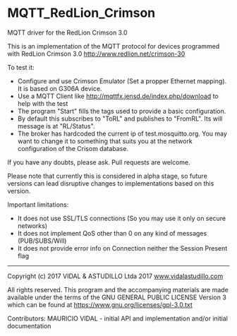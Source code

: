 # MQTT_RedLion_Crimson
MQTT driver for the RedLion Crimson 3.0

This is an implementation of the MQTT protocol for devices programmed with RedLion Crimson 3.0 http://www.redlion.net/crimson-30

To test it:
- Configure and use Crimson Emulator (Set a propper Ethernet mapping). It is based on G306A device.
- Use a MQTT Client like http://mqttfx.jensd.de/index.php/download to help with the test
- The program "Start" fills the tags used to provide a basic configuration.
- By default this subscribes to "ToRL" and publishes to "FromRL". Its will message is at "RL/Status".
- The broker has hardcoded the current ip of test.mosquitto.org. You may want to change it to something that suits you at the network configuration of the Crisom database.

If you have any doubts, please ask. Pull requests are welcome.

Please note that currently this is considered in alpha stage, so future versions can lead disruptive changes to implementations based on this version.

Important limitations:
- It does not use SSL/TLS connections (So you may use it only on secure networks)
- It does not implement QoS other than 0 on any kind of messages (PUB/SUBS/Will)
- It does not provide error info on Connection neither the Session Present flag

*******************************************************************************
Copyright (c) 2017 VIDAL & ASTUDILLO Ltda 2017
www.vidalastudillo.com

All rights reserved. This program and the accompanying materials are made 
available under the terms of the GNU GENERAL PUBLIC LICENSE Version 3 which can
be found at https://www.gnu.org/licenses/gpl-3.0.txt

Contributors:
   MAURICIO VIDAL - initial API and implementation and/or initial documentation
